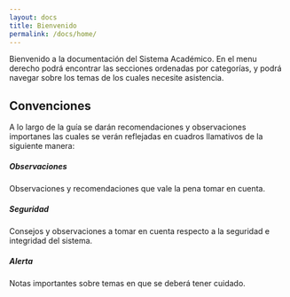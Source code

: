 ```yaml
---
layout: docs
title: Bienvenido
permalink: /docs/home/
---
```


Bienvenido a la documentación del Sistema Académico. En el menu derecho 
podrá encontrar las secciones ordenadas por categorías, y podrá navegar 
sobre los temas de los cuales necesite asistencia. 

## Convenciones

A lo largo de la guía se darán recomendaciones y observaciones importanes
las cuales se verán reflejadas en cuadros llamativos de la siguiente manera: 

<div class="note">
  <h5>Observaciones</h5>
  <p>Observaciones y recomendaciones que vale la pena tomar en cuenta.</p>
</div>

<div class="note info">
  <h5>Seguridad</h5>
  <p>Consejos y observaciones a tomar en cuenta respecto a la seguridad e integridad del sistema.</p>
</div>

<div class="note warning">
  <h5>Alerta</h5>
  <p>Notas importantes sobre temas en que se deberá tener cuidado.</p>
</div>
